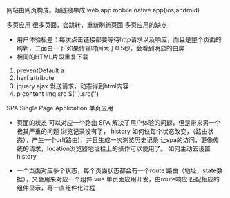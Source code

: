 网站由网页构成。超链接串成
web app mobile native app(ios,android)

多页应用 很多页面，会跳转，重新刷新页面
多页应用的缺点
- 用户体验极差：每次点击链接都要等待http请求以及响应，而且是整个页面的刷新，二面白一下
如果传输时间大于0.5秒，会看到明显的白屏
- 相同的HTML片段重复下载
1. preventDefault a
2. herf attribute
3. jquery ajax 发送请求，动态得到html内容
4. p content img src
    $('').src('')

SPA Single Page Application
单页应用

- 页面的状态 可以对应一个路由
SPA 解决了用户体验的问题，但是带来另一个极其严重的问题
浏览记录没有了，
history
如何位每个状态改变，（路由状态），产生一个url(路由)，并且生成一次浏览历史记录
让spa的访问，更像传统的请求，location浏览器地址栏上的操作可以使用了。
如何主动去设置history

- 一个页面对应多个状态，每个页面状态都会有一个route 路由（地址，state数据），又会用来对应一个组件
vue 单页面应用开发，由route响应 匹配相应的组件显示，再一直组件化过程